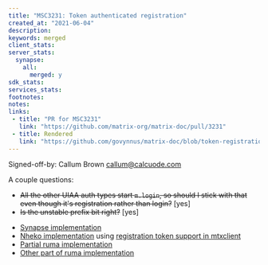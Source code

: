 ```yaml
---
title: "MSC3231: Token authenticated registration"
created_at: "2021-06-04"
description:
keywords: merged
client_stats:
server_stats:
  synapse:
    all:
      merged: y
sdk_stats:
services_stats:
footnotes:
notes:
links:
 - title: "PR for MSC3231"
   link: "https://github.com/matrix-org/matrix-doc/pull/3231"
 - title: Rendered
   link: "https://github.com/govynnus/matrix-doc/blob/token-registration/proposals/3231-token-authenticated-registration.md"
---
```


Signed-off-by: Callum Brown <callum@calcuode.com>

A couple questions:

* ~~All the other UIAA auth types start `m.login`, so should I stick with that even though it's registration rather than login?~~ [yes]
* ~~Is the unstable prefix bit right?~~ [yes]

- [Synapse implementation](https://github.com/matrix-org/synapse/pull/10142)
- [Nheko implementation](https://github.com/Nheko-Reborn/nheko/pull/680) using [registration token support in mtxclient](https://github.com/Nheko-Reborn/mtxclient/pull/60)
- [Partial ruma implementation](https://github.com/ruma/ruma/pull/722)
- [Other part of ruma implementation](https://github.com/ruma/ruma/pull/757)
